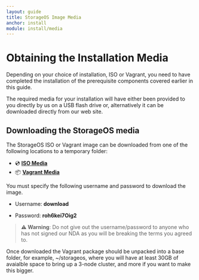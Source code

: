 ```yaml
---
layout: guide
title: StorageOS Image Media
anchor: install
module: install/media
---
```


# Obtaining the Installation Media
Depending on your choice of installation, ISO or Vagrant, you need to have completed the installation of the prerequisite components covered earlier in this guide.

The required media for your installation will have either been provided to you directly by us on a USB flash drive or, alternatively it can be downloaded directly from our web site.

## <a name="Downloading"></a> Downloading the StorageOS media
The StorageOS ISO or Vagrant image can be downloaded from one of the following locations to a temporary folder:

  - &#x1F4BF; [**ISO Media**](https://downloads.storageos.com/images/storageos-ubuntu-16.04-amd64.iso)
  - &#x1F4E6; [**Vagrant Media**](https://downloads.storageos.com/images/storageos-vagrant.zip)


You must specify the following username and password to download the image.

 - Username: **download**

 - Password: __roh6kei7Oig2__

>**&#x26A0; Warning**: Do not give out the username/password to anyone who has not signed our NDA as you will be breaking the terms you agreed to.

Once downloaded the Vagrant package should be unpacked into a base folder, for example, ~/storageos, where you will have at least 30GB of avaialble space to bring up a 3-node cluster, and more if you want to make this bigger.
